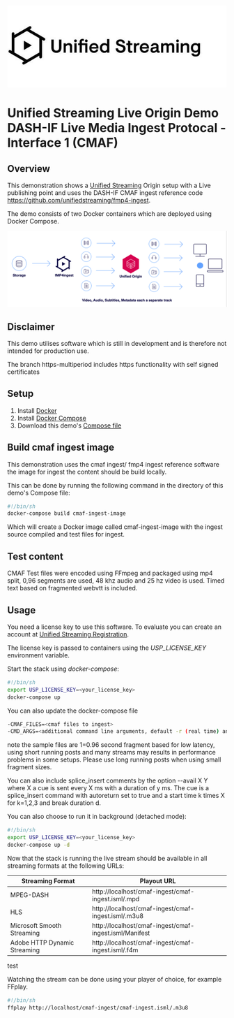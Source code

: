 ![Image](unifiedstreaming-logo-black.jpg?raw=true)
# Unified Streaming Live Origin Demo <br/> DASH-IF Live Media Ingest Protocal - Interface 1 (CMAF)

## Overview

This demonstration shows a [Unified Streaming](http://www.unified-streaming.com/products/unified-origin) Origin setup with a Live publishing point and uses the DASH-IF CMAF ingest reference code https://github.com/unifiedstreaming/fmp4-ingest.

The demo consists of two Docker containers which are deployed using Docker Compose. 

![Image](fmp4ingest_flow.png?raw=true)

## Disclaimer
This demo utilises software which is still in development and is therefore not intended for production use.

The branch https-multiperiod includes https functionality with self signed certificates

## Setup

1. Install [Docker](http://docker.io)
2. Install [Docker Compose](http://docs.docker.com/compose/install/)
3. Download this demo's [Compose file](https://github.com/unifiedstreaming/cmaf-ingest-demo/blob/master/docker-compose.yaml)


## Build cmaf ingest image

This demonstration uses the cmaf ingest/ fmp4 ingest reference software the image for ingest the content should be build locally.

This can be done by running the following command in the directory of this demo's Compose file:

```bash
#!/bin/sh
docker-compose build cmaf-ingest-image
```

Which will create a Docker image called cmaf-ingest-image with the ingest source compiled and test files for ingest.

## Test content 

CMAF Test files were encoded using FFmpeg and packaged using mp4 split, 0,96 segments are used, 48 khz audio and 25 hz video 
is used. Timed text based on fragmented webvtt is included.

## Usage

You need a license key to use this software. To evaluate you can create an account at [Unified Streaming Registration](https://private.unified-streaming.com/register/).

The license key is passed to containers using the *USP_LICENSE_KEY* environment variable.

Start the stack using *docker-compose*:

```bash
#!/bin/sh
export USP_LICENSE_KEY=<your_license_key>
docker-compose up
```


You can also update the docker-compose file

```bash
-CMAF_FILES=<cmaf files to ingest>
-CMD_ARGS=<additional command line arguments, default -r (real time) and --chunked for chunked long running posts --avail arg1 [ms] arg2 [ms] for periodic cue insertion >
```

note the sample files are 1=0.96 second fragment based for low latency, using short running posts and many 
streams may results in performance problems in some setups. Please use long running posts when 
using small fragment sizes.

You can also include splice_insert comments by the option --avail X Y where X a cue is sent 
every X ms with a duration of y ms. The cue is a splice_insert command with autoreturn set to true 
and a start time k times X for k=1,2,3 and break duration d.

You can also choose to run it in background (detached mode):

```bash
#!/bin/sh
export USP_LICENSE_KEY=<your_license_key>
docker-compose up -d
```



Now that the stack is running the live stream should be available in all streaming formats at the following URLs:

| Streaming Format | Playout URL |
|------------------|-------------|
| MPEG-DASH | http://localhost/cmaf-ingest/cmaf-ingest.isml/.mpd |
| HLS | http://localhost/cmaf-ingest/cmaf-ingest.isml/.m3u8 |
| Microsoft Smooth Streaming | http://localhost/cmaf-ingest/cmaf-ingest.isml/Manifest |
| Adobe HTTP Dynamic Streaming | http://localhost/cmaf-ingest/cmaf-ingest.isml/.f4m |


test

Watching the stream can be done using your player of choice, for example FFplay.

```bash
#!/bin/sh
ffplay http://localhost/cmaf-ingest/cmaf-ingest.isml/.m3u8
```

